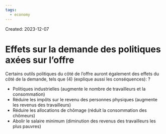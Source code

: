 ```yaml
---
tags:
  - economy
---
```

Created: 2023-12-07

# Effets sur la demande des politiques axées sur l’offre

Certains outils politiques du côté de l’offre auront également des effets du côté de la demande, tels que (4) (explique aussi les conséquences):
?
- Politiques industrielles (augmente le nombre de travailleurs et la consommation)
- Réduire les impôts sur le revenu des personnes physiques (augmente les revenus des travailleurs)
- Réduire les allocations de chômage (réduit la consommation des chômeurs)
- Abolir le salaire minimum (diminution des revenus des travailleurs les plus pauvres)
<!--SR:!2023-12-21,1,230-->